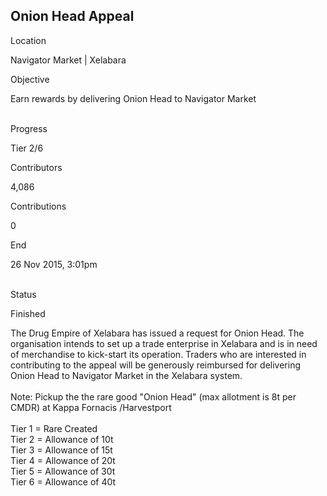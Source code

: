 ## Onion Head Appeal

Location

Navigator Market \| Xelabara

Objective

Earn rewards by delivering Onion Head to Navigator Market

\
Progress

Tier 2/6

Contributors

4,086

Contributions

0

End

26 Nov 2015, 3:01pm

\
Status

Finished

The Drug Empire of Xelabara has issued a request for Onion Head. The
organisation intends to set up a trade enterprise in Xelabara and is in
need of merchandise to kick-start its operation. Traders who are
interested in contributing to the appeal will be generously reimbursed
for delivering Onion Head to Navigator Market in the Xelabara system.\
\
Note: Pickup the the rare good \"Onion Head\" (max allotment is 8t per
CMDR) at Kappa Fornacis /Harvestport\
\
Tier 1 = Rare Created\
Tier 2 = Allowance of 10t\
Tier 3 = Allowance of 15t\
Tier 4 = Allowance of 20t\
Tier 5 = Allowance of 30t\
Tier 6 = Allowance of 40t
